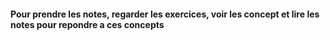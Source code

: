 #### Pour prendre les notes, regarder les exercices, voir les concept et lire les notes pour repondre a ces concepts
